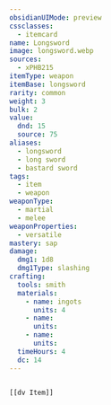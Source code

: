```yaml
---
obsidianUIMode: preview
cssclasses:
  - itemcard
name: Longsword
image: longsword.webp
sources:
  - xPHB215
itemType: weapon
itemBase: longsword
rarity: common
weight: 3
bulk: 2
value:
  dnd: 15
  source: 75
aliases:
  - longsword
  - long sword
  - bastard sword
tags:
  - item
  - weapon
weaponType:
  - martial
  - melee
weaponProperties:
  - versatile
mastery: sap
damage:
  dmg1: 1d8
  dmg1Type: slashing
crafting:
  tools: smith
  materials:
    - name: ingots
      units: 4
    - name: 
      units: 
    - name: 
      units: 
  timeHours: 4
  dc: 14
---
```


```meta-bind-embed

[[dv Item]]

```